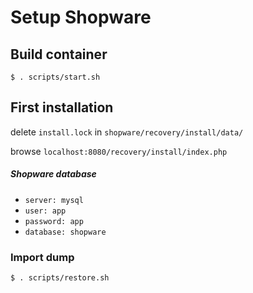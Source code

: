 # Setup Shopware

## Build container

`$ . scripts/start.sh`

## First installation

delete `install.lock` in `shopware/recovery/install/data/`

browse `localhost:8080/recovery/install/index.php`

##### Shopware database

- `server: mysql`
- `user: app`  
- `password: app`  
- `database: shopware`  
 
### Import dump

`$ . scripts/restore.sh`

